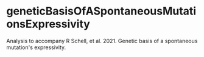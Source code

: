 # geneticBasisOfASpontaneousMutationsExpressivity
Analysis to accompany R Schell, et al. 2021. Genetic basis of a spontaneous mutation's expressivity.
